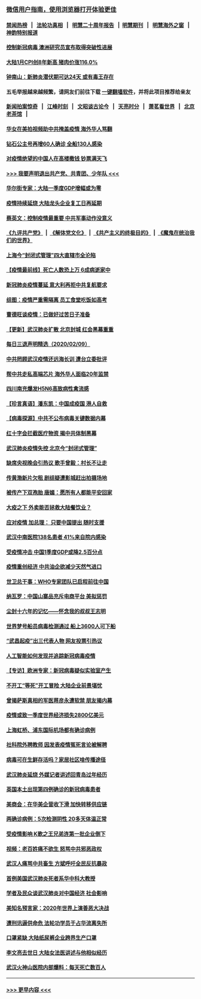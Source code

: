 ### [微信用户指南，使用浏览器打开体验更佳](https://github.com/gfw-breaker/banned-news1/blob/master/indexes/wechat-guide.md?t=0)
#### [禁闻热榜](热点新闻.md?t=0)  &nbsp;&nbsp;|&nbsp;&nbsp; [法轮功真相](https://github.com/gfw-breaker/truth/blob/master/README.md?t=0) &nbsp;&nbsp;|&nbsp;&nbsp; [明慧二十周年报告](https://github.com/gfw-breaker/mh-reports/blob/master/README.md?t=0) &nbsp;&nbsp;|&nbsp;&nbsp;[明慧期刊](https://github.com/gfw-breaker/mh-qikan) &nbsp;&nbsp;|&nbsp;&nbsp; [明慧海外之窗](https://github.com/gfw-breaker/mh-news/blob/master/README.md?t=0) &nbsp;&nbsp;|&nbsp;&nbsp; [神韵特别报道](https://github.com/gfw-breaker/mh-news/blob/master/shenyun.md?t=0)
#### [控制新冠病毒 澳洲研究员宣布取得突破性进展](../pages/nsc413/n11858505.md?t=02102022) 
#### [大陆1月CPI创8年新高 猪肉价涨116.0%](../pages/nsc413/n11858036.md?t=02102022) 
#### [钟南山：新肺炎潜伏期可达24天 或有毒王存在](../pages/nsc413/n11858104.md?t=02102022) 
#### 五毛举报越来越频繁，请网友们前往下载 [一键翻墙软件](https://github.com/gfw-breaker/ssr-accounts)，并将此项目推荐给亲友
#### [新闻拍案惊奇](https://github.com/gfw-breaker/banned-news1/blob/master/pages/link4.md) &nbsp;&nbsp;|&nbsp;&nbsp; [江峰时刻](https://github.com/gfw-breaker/banned-news1/blob/master/pages/link4.md) &nbsp;&nbsp;|&nbsp;&nbsp; [文昭谈古论今](https://github.com/gfw-breaker/banned-news1/blob/master/pages/link4.md) &nbsp;&nbsp;|&nbsp;&nbsp; [天亮时分](https://github.com/gfw-breaker/banned-news1/blob/master/pages/link4.md) &nbsp;&nbsp;|&nbsp;&nbsp; [萧茗看世界](https://github.com/gfw-breaker/banned-news1/blob/master/pages/link4.md) &nbsp;&nbsp;|&nbsp;&nbsp; [北京老茶馆](https://github.com/gfw-breaker/banned-news1/blob/master/pages/link4.md) &nbsp;&nbsp;|&nbsp;&nbsp; 
#### [华女在美拍视频助中共掩盖疫情 海外华人骂翻](../pages/nsc413/n11857407.md?t=02102022) 
#### [钻石公主号再增60人确诊 全船130人感染](../pages/nsc413/n11857366.md?t=02102022) 
#### [对疫情绝望的中国人在高楼撒钱 钞票满天飞](../pages/nsc413/n11858110.md?t=02102022) 
#### [>>> 我要声明退出共产党、共青团、少年队 <<<](https://github.com/begood0513/goodnews/blob/master/quit/letter.md) 
#### [华尔街专家：大陆一季度GDP增幅或为零](../pages/nsc413/n11857352.md?t=02102022) 
#### [疫情持续延烧 大陆龙头企业复工日再延期](../pages/nsc413/n11857327.md?t=02102022) 
#### [蔡英文：控制疫情最重要 中共军事动作没意义](../pages/nsc413/n11857748.md?t=02102022) 
#### [《九评共产党》](https://github.com/begood0513/9ping.md/blob/master/README.md) &nbsp;|&nbsp; [《解体党文化》](../../../../jtdwh.md/blob/master/README.md)  &nbsp;|&nbsp; [《共产主义的终极目的》](../../../../gczydzjmd.md/blob/master/README.md) &nbsp;|&nbsp; [《魔鬼在统治我们的世界》](../../../../mgztzwmdsj.md/blob/master/README.md) 
#### [上海今“封闭式管理”四大直辖市全沦陷](../pages/nsc413/n11857386.md?t=02102022) 
#### [【疫情最前线】死亡人数恐上万 6成病逝家中](../pages/nsc413/n11856687.md?t=02102022) 
#### [新冠肺炎疫情蔓延 意大利再拒中共复航要求](../pages/nsc413/n11857200.md?t=02102022) 
#### [组图：疫情严重需隔离 员工食堂吃饭如高考](../pages/nsc413/n11857159.md?t=02102022) 
#### [曹德旺谈疫情：已做好过苦日子准备](../pages/nsc413/n11856788.md?t=02102022) 
#### [【更新】武汉肺炎扩散 北京封城 红会黑幕重重](../pages/nsc413/n11801312.md?t=02102022) 
#### [每日三退声明精选（2020/02/09）](../pages/nsc413/n11857295.md?t=02102022) 
#### [中共罔顾武汉疫情还远海长训 遭台立委批评](../pages/nsc413/n11857074.md?t=02102022) 
#### [帮中共走私高端芯片 海外华人面临20年监禁](../pages/nsc413/n11855016.md?t=02102022) 
#### [四川南充爆发H5N6高致病性禽流感](../pages/nsc413/n11857116.md?t=02102022) 
#### [【珍言真语】潘东凯：中国成疫国 港人自救](../pages/nsc413/n11856962.md?t=02102022) 
#### [【病毒探源】中共不公布病毒关键数据内幕](../pages/nsc413/n11856584.md?t=02102022) 
#### [红十字会拦截医疗物资 揭中共体制黑幕](../pages/nsc413/n11856750.md?t=02102022) 
#### [武汉肺炎疫情失控 北京今“封闭式管理”](../pages/nsc413/n11856829.md?t=02102022) 
#### [缺席央视晚会引热议 歌手曾毅：村长不让走](../pages/nsc413/n11856280.md?t=02102022) 
#### [传黄渤新片欠租 剧组疑遭影城赶出拍摄场地](../pages/nsc413/n11856400.md?t=02102022) 
#### [被传产下双孢胎 唐嫣：愿所有人都能平安回家](../pages/nsc413/n11856505.md?t=02102022) 
#### [大疫之下 外卖能否拯救大陆餐饮业？](../pages/nsc413/n11856686.md?t=02102022) 
#### [应对疫情 加总理： 只要中国提出 随时支援](../pages/nsc413/n11856600.md?t=02102022) 
#### [武汉中南医院138名患者 41%来自院内感染](../pages/nsc413/n11856688.md?t=02102022) 
#### [受疫情冲击 中国1季度GDP或降2.5百分点](../pages/nsc413/n11856571.md?t=02102022) 
#### [疫情重创经济 中共油企欲减少天然气进口](../pages/nsc413/n11856437.md?t=02102022) 
#### [世卫总干事：WHO专家团队已启程前往中国](../pages/nsc413/n11856612.md?t=02102022) 
#### [纳瓦罗：中国山寨品充斥电商平台 美拟惩罚](../pages/nsc413/n11856440.md?t=02102022) 
#### [尘封十六年的记忆——怀念我的叔叔王志明](../pages/nsc413/n11856459.md?t=02102022) 
#### [世界梦号船员病毒检测通过 船上3600人可下船](../pages/nsc413/n11856520.md?t=02102022) 
#### [“武昌起疫”出三代表人物 网友投票引热议](../pages/nsc413/n11856402.md?t=02102022) 
#### [人工智能如何发现并追踪新冠病毒疫情](../pages/nsc413/n11856398.md?t=02102022) 
#### [【专访】欧洲专家：新冠病毒疑似实验室产生](../pages/nsc413/n11856378.md?t=02102022) 
#### [不开工“等死”开工冒险 大陆企业前景堪忧](../pages/nsc413/n11856312.md?t=02102022) 
#### [曾揭萨斯真相的军医蒋彦永遭软禁 朋友揭内幕](../pages/nsc413/n11856342.md?t=02102022) 
#### [疫情或致一季度世界经济损失2800亿美元](../pages/nsc413/n11855639.md?t=02102022) 
#### [上海虹桥、浦东国际机场都有确诊病例](../pages/nsc413/n11856262.md?t=02102022) 
#### [社科院外聘教师 因发表疫情冤死言论被解聘](../pages/nsc413/n11856129.md?t=02102022) 
#### [病毒可在生鲜存活吗？家居社区啥传播途径](../pages/nsc413/n11856279.md?t=02102022) 
#### [武汉肺炎延烧 外媒记者讲述回青岛过年经历](../pages/nsc413/n11856159.md?t=02102022) 
#### [英国本土出现第四例确诊的新冠病毒患者](../pages/nsc413/n11855930.md?t=02102022) 
#### [美商会：在华美企营收下滑 加快转移供应链](../pages/nsc413/n11855334.md?t=02102022) 
#### [两确诊病例：5次检测阴性 20多天体温正常](../pages/nsc413/n11855576.md?t=02102022) 
#### [受疫情影响 K歌之王兄弟连第一批企业倒下](../pages/nsc413/n11855001.md?t=02102022) 
#### [视频：老百姓痛不欲生 怒骂中共邪恶政权](../pages/nsc413/n11855080.md?t=02102022) 
#### [武汉人痛骂中共畜生 方斌呼吁全民反抗暴政](../pages/nsc413/n11855386.md?t=02102022) 
#### [首例美国武汉肺炎死者系华中科大教授](../pages/nsc413/n11855500.md?t=02102022) 
#### [学者及民众谈武汉肺炎对中国经济 社会影响](../pages/nsc413/n11855475.md?t=02102022) 
#### [美知名预言家：2020年世界上演善恶大决战](../pages/nsc413/n11855418.md?t=02102022) 
#### [遭刑讯逼供命危 法轮功学员于占华流离失所](../pages/nsc413/n11853979.md?t=02102022) 
#### [口罩紧缺 大陆纸尿裤企业跨界生产口罩](../pages/nsc413/n11854879.md?t=02102022) 
#### [李文亮去世日 大陆女法医讲述与他相似经历](../pages/nsc413/n11855213.md?t=02102022) 
#### [武汉火神山医院内部爆料：每天死亡数百人](../pages/nsc413/n11855017.md?t=02102022) 

----
#### [ >>> 更早内容 <<< ](../indexes/nsc413-earlier.md)
